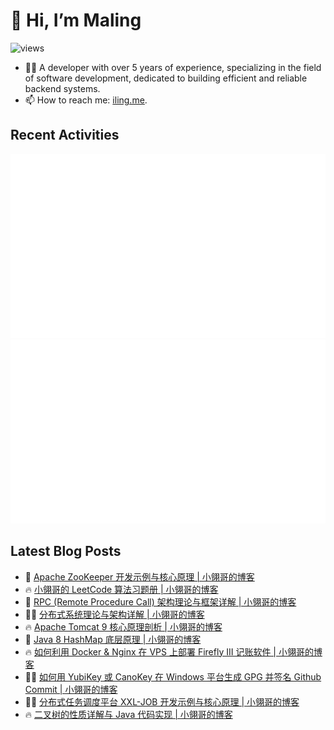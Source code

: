 # 👋 Hi, I’m Maling

![views](https://komarev.com/ghpvc/?username=LoongmaSpirit&color=ff69b4)

- 👨‍💻 A developer with over 5 years of experience, specializing in the field of software development, dedicated to building efficient and reliable backend systems.
- 📫 How to reach me: [iling.me][home].

## Recent Activities

<div align="center">
        <img src="https://github.com/LoongmaSpirit/github-stats/blob/master/generated/overview.svg#gh-light-mode-only" />
        <img src="https://github.com/LoongmaSpirit/github-stats/blob/master/generated/languages.svg#gh-light-mode-only" />
</div>

## Latest Blog Posts

<!-- BLOG-POST-LIST:START -->
- 📝 [Apache ZooKeeper 开发示例与核心原理 | 小翎哥的博客](https://iling.me/blog/posts/development-and-principles-of-apache-zookeeper/ "Sun Jul 28 2024 2:28 AM")
- 🔥 [小翎哥的 LeetCode 算法习题册 | 小翎哥的博客](https://iling.me/blog/posts/algorithm-exercise-book/ "Sat Jun 22 2024 2:01 AM")
- 📝 [RPC &lpar;Remote Procedure Call&rpar; 架构理论与框架详解 | 小翎哥的博客](https://iling.me/blog/posts/detailed-explanation-of-remote-procedure-call/ "Sat Jun 08 2024 3:22 PM")
- 👨‍💻 [分布式系统理论与架构详解 | 小翎哥的博客](https://iling.me/blog/posts/detailed-explanation-of-distributed-systems/ "Sat Jun 01 2024 9:12 AM")
- 🔥 [Apache Tomcat 9 核心原理剖析 | 小翎哥的博客](https://iling.me/blog/posts/core-principles-of-apache-tomcat-9/ "Mon May 20 2024 2:12 AM")
- 📝 [Java 8 HashMap 底层原理 | 小翎哥的博客](https://iling.me/blog/posts/java-hashmap/ "Wed May 01 2024 2:28 AM")
- 🔥 [如何利用 Docker &amp; Nginx 在 VPS 上部署 Firefly III 记账软件 | 小翎哥的博客](https://iling.me/blog/posts/how-to-install-firefly-iii/ "Fri Jan 12 2024 2:12 AM")
- 👨‍💻 [如何用 YubiKey 或 CanoKey 在 Windows 平台生成 GPG 并签名 Github Commit | 小翎哥的博客](https://iling.me/blog/posts/how-to-generate-gpg-keys-using-yubikey-or-canokey/ "Thu Dec 28 2023 1:56 AM")
- 👨‍💻 [分布式任务调度平台 XXL-JOB 开发示例与核心原理 | 小翎哥的博客](https://iling.me/blog/posts/development-and-principles-of-xxl-job/ "Wed Dec 06 2023 6:39 AM")
- 🔥 [二叉树的性质详解与 Java 代码实现 | 小翎哥的博客](https://iling.me/blog/posts/binary-tree/ "Sun Dec 18 2022 2:01 AM")

<!-- BLOG-POST-LIST:END -->

<!-- link reference definition -->
[home]: https://iling.me
